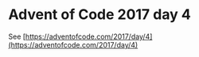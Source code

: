 # Advent of Code 2017 day 4

See [https://adventofcode.com/2017/day/4](https://adventofcode.com/2017/day/4)

